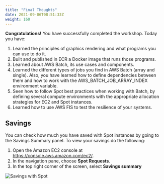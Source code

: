 ```yaml
---
title: "Final Thoughts"
date: 2021-09-06T08:51:33Z
weight: 160
---
```


**Congratulations!** You have successfully completed the workshop. Today you have:

1. Learned the principles of graphics rendering and what programs you can use to do it.
2. Built and published in ECR a Docker image that runs those programs.
3. Learned about AWS Batch, its use cases and components.
4. Learned the different types of jobs you find in AWS Batch (array and single). Also, you have learned how to define dependencies between them and how to work with the AWS_BATCH_JOB_ARRAY_INDEX environment variable.
5. Seen how to follow Spot best practices when working with Batch, by defining several compute environments with the appropriate allocation strategies for EC2 and Spot instances.
6. Learned how to use AWS FIS to test the resilience of your systems.

## Savings

You can check how much you have saved with Spot instances by going to the Savings Summary panel. To view your savings do the following:

1. Open the Amazon EC2 console at <https://console.aws.amazon.com/ec2/>.
2. In the navigation pane, choose **Spot Requests**.
3. In the top right corner of the screen, select **Savings summary**

![Savings with Spot](/images/rendering-with-batch/savings.png)
